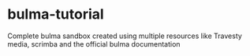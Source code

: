 # bulma-tutorial
Complete bulma sandbox created using multiple resources like Travesty media, scrimba and the official bulma documentation
